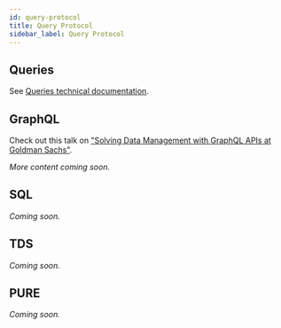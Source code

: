 ```yaml
---
id: query-protocol
title: Query Protocol
sidebar_label: Query Protocol
---
```


## Queries

See [Queries technical documentation](https://github.com/finos/legend-engine/blob/master/docs/queries/queries.md).

## GraphQL
Check out this talk on ["Solving Data Management with GraphQL APIs at Goldman Sachs"](../community/legend-media.md/#hasura---solving-data-access--data-management-with-graphql-apis-at-goldman-sachshttpshasuraioenterprisegraphqlsolving-data-access-and-data-management-with-graphql-apis-at-goldman-sachsaliidsuccesssubmit).

_More content coming soon._

## SQL
_Coming soon._

## TDS
_Coming soon._

## PURE
_Coming soon._

